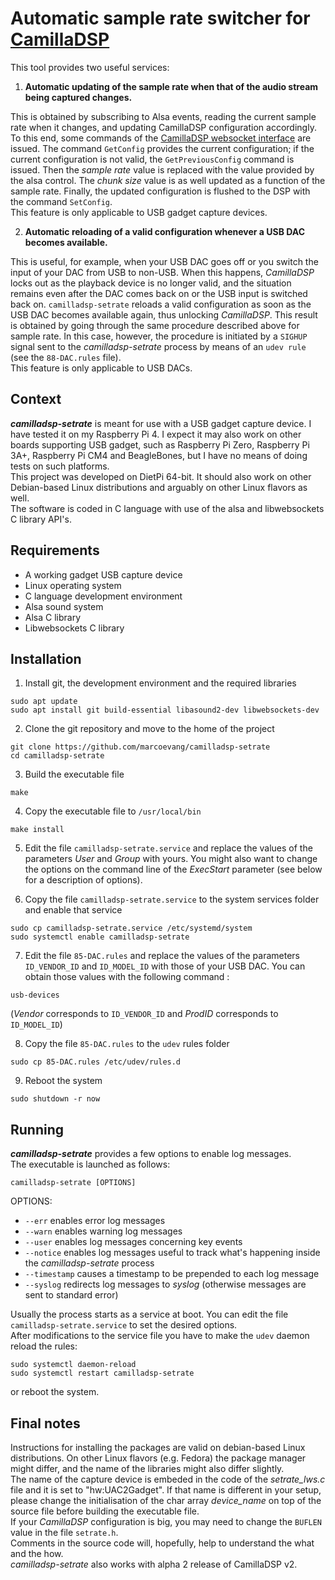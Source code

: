 # Automatic sample rate switcher for [CamillaDSP](https://github.com/HEnquist/camilladsp)
This tool provides two useful services:
1. **Automatic updating of the sample rate when that of the audio stream being captured changes.**

This is obtained by subscribing to Alsa events, reading the current sample rate when it changes, and updating CamillaDSP configuration accordingly. To this end, some commands of the [CamillaDSP websocket interface]( https://github.com/HEnquist/camilladsp/blob/master/websocket.md) are issued. The command `GetConfig` provides the current configuration; if the current configuration is not valid, the `GetPreviousConfig` command is issued. Then the _sample rate_ value is replaced with the value provided by the alsa control. The _chunk size_ value is as well updated as a function of the sample rate.  Finally, the updated configuration is flushed to the DSP with the command `SetConfig`.  
This feature is only applicable to USB gadget capture devices.

2. **Automatic reloading of a valid configuration whenever a USB DAC becomes available.**    

This is useful, for example, when your USB DAC goes off or you switch the input of your DAC from USB to non-USB. When this happens, _CamillaDSP_ locks out as the playback device is no longer valid, and the situation remains even after the DAC comes back on or the USB input is switched back on.  `camilladsp-setrate` reloads a valid configuration as soon as the USB DAC becomes available again, thus unlocking _CamillaDSP_. This result is obtained by going through the same procedure described above for sample rate. In this case, however, the procedure is initiated by a `SIGHUP` signal sent to the _camilladsp-setrate_ process by means of an `udev rule` (see the `88-DAC.rules` file).  
This feature is only applicable to USB DACs.

## Context
**_camilladsp-setrate_** is meant for use with a USB gadget capture device. I have tested it on my Raspberry Pi 4. I expect it may also work on other boards supporting USB gadget, such as Raspberry Pi Zero, Raspberry Pi 3A+, Raspberry Pi CM4 and BeagleBones, but I have no means of doing tests on such platforms.  
This project was developed on DietPi 64-bit. It should also work on other Debian-based Linux distributions and arguably on other Linux flavors as well.  
The software is coded in C language with use of the alsa and libwebsockets C library API's.
## Requirements
- A working gadget USB capture device
- Linux operating system
- C language development environment
- Alsa sound system
- Alsa C library
- Libwebsockets C library
## Installation
1. Install git, the development environment and the required libraries
```
sudo apt update  
sudo apt install git build-essential libasound2-dev libwebsockets-dev
```
2. Clone the git repository and move to the home of the project
```
git clone https://github.com/marcoevang/camilladsp-setrate
cd camilladsp-setrate
```
3. Build the executable file
```
make
```
4. Copy the executable file to `/usr/local/bin`
```
make install
```
5. Edit the file `camilladsp-setrate.service` and replace the values of the parameters _User_ and _Group_ with yours.
You might also want to change the options on the command line of the _ExecStart_ parameter (see below for a description of options).

6. Copy the file `camilladsp-setrate.service` to the system services folder and enable that service
```
sudo cp camilladsp-setrate.service /etc/systemd/system
sudo systemctl enable camilladsp-setrate
```
7. Edit the file `85-DAC.rules` and replace the values of the parameters `ID_VENDOR_ID` and `ID_MODEL_ID` with those of your USB DAC.
You can obtain those values with the following command :
```
usb-devices
```
(_Vendor_ corresponds to `ID_VENDOR_ID` and _ProdID_ corresponds to `ID_MODEL_ID`)  

8. Copy the file `85-DAC.rules` to the `udev` rules folder
```
sudo cp 85-DAC.rules /etc/udev/rules.d
```
9. Reboot the system
```
sudo shutdown -r now
```
## Running
**_camilladsp-setrate_** provides a few options to enable log messages.  
The executable is launched as follows:  
```
camilladsp-setrate [OPTIONS]
```
OPTIONS:  
- `--err`       enables error log messages
- `--warn`      enables warning log messages
- `--user`      enables log messages concerning key events
- `--notice`    enables log messages useful to track what's happening inside the _camilladsp-setrate_ process
- `--timestamp` causes a timestamp to be prepended to each log message
- `--syslog`    redirects log messages to _syslog_ (otherwise messages are sent to standard error)
  
Usually the process starts as a service at boot. You can edit the file `camilladsp-setrate.service` to set the desired options.  
After modifications to the service file you have to make the `udev` daemon reload the rules:
```
sudo systemctl daemon-reload
sudo systemctl restart camilladsp-setrate
```
or reboot the system.
## Final notes
Instructions for installing the packages are valid on debian-based Linux distributions. On other Linux flavors (e.g. Fedora) 
the package manager might differ, and the name of the libraries might also differ slightly.  
The name of the capture device is embeded in the code of the _setrate_lws.c_ file and it is set to "hw:UAC2Gadget".
If that name is different in your setup, please change the initialisation of the char array _device_name_ on top of the 
source file before building the executable file.  
If your _CamillaDSP_ configuration is big, you may need to change the `BUFLEN` value in the file `setrate.h`.  
Comments in the source code will, hopefully, help to understand the what and the how.  
_camilladsp-setrate_ also works with alpha 2 release of CamillaDSP v2.
